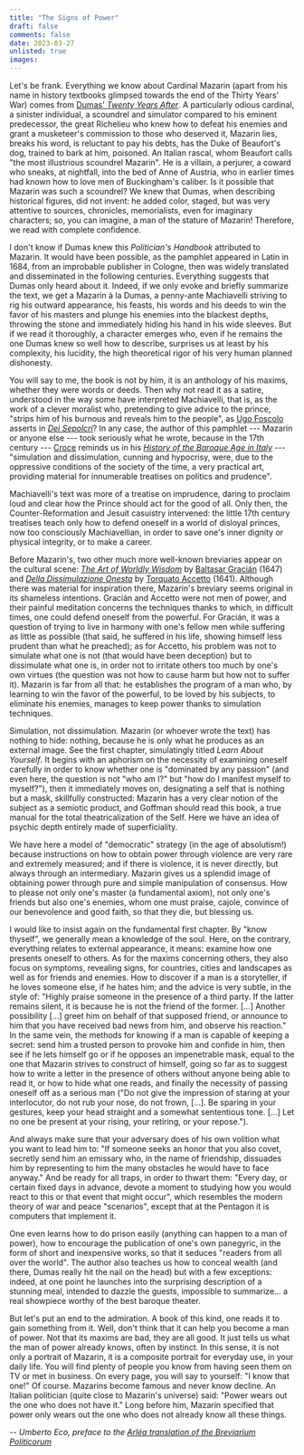 ```yaml
---
title: "The Signs of Power"
draft: false
comments: false
date: 2023-03-27
unlisted: true
images:
---
```


Let's be frank. Everything we know about Cardinal Mazarin (apart from his name in history textbooks glimpsed towards the end of the Thirty Years' War) comes from [Dumas' *Twenty Years After*](https://en.wikipedia.org/wiki/Twenty_Years_After). A particularly odious cardinal, a sinister individual, a scoundrel and simulator compared to his eminent predecessor, the great Richelieu who knew how to defeat his enemies and grant a musketeer's commission to those who deserved it, Mazarin lies, breaks his word, is reluctant to pay his debts, has the Duke of Beaufort's dog, trained to bark at him, poisoned. An Italian rascal, whom Beaufort calls "the most illustrious scoundrel Mazarin". He is a villain, a perjurer, a coward who sneaks, at nightfall, into the bed of Anne of Austria, who in earlier times had known how to love men of Buckingham's caliber. Is it possible that Mazarin was such a scoundrel? We knew that Dumas, when describing historical figures, did not invent: he added color, staged, but was very attentive to sources, chronicles, memorialists, even for imaginary characters; so, you can imagine, a man of the stature of Mazarin! Therefore, we read with complete confidence.

I don't know if Dumas knew this *Politician's Handbook* attributed to Mazarin. It would have been possible, as the pamphlet appeared in Latin in 1684, from an improbable publisher in Cologne, then was widely translated and disseminated in the following centuries. Everything suggests that Dumas only heard about it. Indeed, if we only evoke and briefly summarize the text, we get a Mazarin à la Dumas, a penny-ante Machiavelli striving to rig his outward appearance, his feasts, his words and his deeds to win the favor of his masters and plunge his enemies into the blackest depths, throwing the stone and immediately hiding his hand in his wide sleeves. But if we read it thoroughly, a character emerges who, even if he remains the one Dumas knew so well how to describe, surprises us at least by his complexity, his lucidity, the high theoretical rigor of his very human planned dishonesty.

You will say to me, the book is not by him, it is an anthology of his maxims, whether they were words or deeds. Then why not read it as a satire, understood in the way some have interpreted Machiavelli, that is, as the work of a clever moralist who, pretending to give advice to the prince, "strips him of his burnous and reveals him to the people", as [Ugo Foscolo](https://en.wikipedia.org/wiki/Ugo_Foscolo) asserts in [*Dei Sepolcri*](https://en.wikipedia.org/wiki/Dei_Sepolcri)? In any case, the author of this pamphlet --- Mazarin or anyone else --- took seriously what he wrote, because in the 17th century --- [Croce](https://en.wikipedia.org/wiki/Benedetto_Croce) reminds us in his [*History of the Baroque Age in Italy*](https://www.adelphi.it/libro/9788845910197) --- "simulation and dissimulation, cunning and hypocrisy, were, due to the oppressive conditions of the society of the time, a very practical art, providing material for innumerable treatises on politics and prudence".

Machiavelli's text was more of a treatise on imprudence, daring to proclaim loud and clear how the Prince should act for the good of all. Only then, the Counter-Reformation and Jesuit casuistry intervened: the little 17th century treatises teach only how to defend oneself in a world of disloyal princes, now too consciously Machiavellian, in order to save one's inner dignity or physical integrity, or to make a career.

Before Mazarin's, two other much more well-known breviaries appear on the cultural scene: [*The Art of Worldly Wisdom*](https://en.wikipedia.org/wiki/The_Art_of_Worldly_Wisdom) by [Baltasar Gracián](https://en.wikipedia.org/wiki/Baltasar_Graci%C3%A1n) (1647) and [*Della Dissimulazione Onesta*](https://it.wikipedia.org/wiki/Della_dissimulazione_onesta) by [Torquato Accetto](https://en.wikipedia.org/wiki/Torquato_Accetto) (1641). Although there was material for inspiration there, Mazarin's breviary seems original in its shameless intentions. Gracián and Accetto were not men of power, and their painful meditation concerns the techniques thanks to which, in difficult times, one could defend oneself from the powerful. For Gracián, it was a question of trying to live in harmony with one's fellow men while suffering as little as possible (that said, he suffered in his life, showing himself less prudent than what he preached); as for Accetto, his problem was not to simulate what one is not (that would have been deception) but to dissimulate what one is, in order not to irritate others too much by one's own virtues (the question was not how to cause harm but how not to suffer it). Mazarin is far from all that: he establishes the program of a man who, by learning to win the favor of the powerful, to be loved by his subjects, to eliminate his enemies, manages to keep power thanks to simulation techniques.

Simulation, not dissimulation. Mazarin (or whoever wrote the text) has nothing to hide: nothing, because he is only what he produces as an external image. See the first chapter, simulatingly titled *Learn About Yourself*. It begins with an aphorism on the necessity of examining oneself carefully in order to know whether one is "dominated by any passion" (and even here, the question is not "who am I?" but "how do I manifest myself to myself?"), then it immediately moves on, designating a self that is nothing but a mask, skillfully constructed: Mazarin has a very clear notion of the subject as a semiotic product, and Goffman should read this book, a true manual for the total theatricalization of the Self. Here we have an idea of psychic depth entirely made of superficiality.

We have here a model of "democratic" strategy (in the age of absolutism!) because instructions on how to obtain power through violence are very rare and extremely measured; and if there is violence, it is never directly, but always through an intermediary. Mazarin gives us a splendid image of obtaining power through pure and simple manipulation of consensus. How to please not only one's master (a fundamental axiom), not only one's friends but also one's enemies, whom one must praise, cajole, convince of our benevolence and good faith, so that they die, but blessing us.

I would like to insist again on the fundamental first chapter. By "know thyself", we generally mean a knowledge of the soul. Here, on the contrary, everything relates to external appearance, it means: examine how one presents oneself to others. As for the maxims concerning others, they also focus on symptoms, revealing signs, for countries, cities and landscapes as well as for friends and enemies. How to discover if a man is a storyteller, if he loves someone else, if he hates him; and the advice is very subtle, in the style of: "Highly praise someone in the presence of a third party. If the latter remains silent, it is because he is not the friend of the former. [...] Another possibility [...] greet him on behalf of that supposed friend, or announce to him that you have received bad news from him, and observe his reaction." In the same vein, the methods for knowing if a man is capable of keeping a secret: send him a trusted person to provoke him and confide in him, then see if he lets himself go or if he opposes an impenetrable mask, equal to the one that Mazarin strives to construct of himself, going so far as to suggest how to write a letter in the presence of others without anyone being able to read it, or how to hide what one reads, and finally the necessity of passing oneself off as a serious man ("Do not give the impression of staring at your interlocutor, do not rub your nose, do not frown, [...]. Be sparing in your gestures, keep your head straight and a somewhat sententious tone. [...] Let no one be present at your rising, your retiring, or your repose.").

And always make sure that your adversary does of his own volition what you want to lead him to: "If someone seeks an honor that you also covet, secretly send him an emissary who, in the name of friendship, dissuades him by representing to him the many obstacles he would have to face anyway." And be ready for all traps, in order to thwart them: "Every day, or certain fixed days in advance, devote a moment to studying how you would react to this or that event that might occur", which resembles the modern theory of war and peace "scenarios", except that at the Pentagon it is computers that implement it.

One even learns how to do prison easily (anything can happen to a man of power), how to encourage the publication of one's own panegyric, in the form of short and inexpensive works, so that it seduces "readers from all over the world". The author also teaches us how to conceal wealth (and there, Dumas really hit the nail on the head) but with a few exceptions: indeed, at one point he launches into the surprising description of a stunning meal, intended to dazzle the guests, impossible to summarize... a real showpiece worthy of the best baroque theater.

But let's put an end to the admiration. A book of this kind, one reads it to gain something from it. Well, don't think that it can help you become a man of power. Not that its maxims are bad, they are all good. It just tells us what the man of power already knows, often by instinct. In this sense, it is not only a portrait of Mazarin, it is a composite portrait for everyday use, in your daily life. You will find plenty of people you know from having seen them on TV or met in business. On every page, you will say to yourself: "I know that one!" Of course. Mazarins become famous and never know decline. An Italian politician (quite close to Mazarin's universe) said: "Power wears out the one who does not have it." Long before him, Mazarin specified that power only wears out the one who does not already know all these things.

*-- Umberto Eco, preface to the [Arléa translation of the Breviarium Politicorum](https://www.arlea.fr/Breviaire-des-politiciens-1177)*
